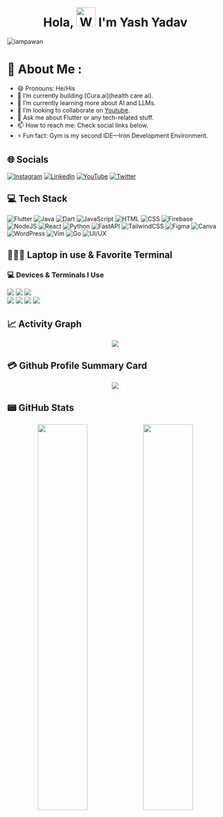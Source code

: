 <h1 align="center"> Hola, <img src="https://raw.githubusercontent.com/nixin72/nixin72/master/wave.gif" 
         alt="Waving hand animated gif"
         height="45"
         width="45" /> I'm Yash Yadav</h1>

<p align="left"> <img src="https://komarev.com/ghpvc/?username=iampawan&label=Views&color=blue&style=plastic&style=for-the-badge" alt="iampawan" /> </p>

# 💫 About Me :
- 😄 Pronouns: He/His
- 🔭 I’m currently building [Cura.ai](health care ai).
- 🌱 I’m currently learning more about AI and LLMs.
- 👯 I’m looking to collaborate on [Youtube](https://www.youtube.com/channel/UCB5GbMcasHdtKe-t2a7QZYA).
- 💬 Ask me about Flutter or any tech-related stuff.
- 📫 How to reach me: Check social links below.
- ⚡ Fun fact: Gym is my second IDE—Iron Development Environment.


## 🌐 Socials

[![Instagram](https://img.shields.io/badge/Instagram-%23E4405F.svg?logo=instagram&logoColor=white)](https://www.instagram.com/yashyadavv02)
[![LinkedIn](https://img.shields.io/badge/LinkedIn-%230077B5.svg?logo=linkedin&logoColor=white)](https://www.linkedin.com/in/yash-yadav-5a362322b)
[![YouTube](https://img.shields.io/badge/YouTube-%23FF0000.svg?logo=youtube&logoColor=white)](https://www.youtube.com/channel/UCB5GbMcasHdtKe-t2a7QZYA)
[![Twitter](https://img.shields.io/badge/Twitter-%231DA1F2.svg?logo=twitter&logoColor=white)](https://x.com/yashyad90449724)


## 💻 Tech Stack
![Flutter](https://img.shields.io/badge/Flutter-%2302569B.svg?style=for-the-badge&logo=Flutter&logoColor=white)
![Java](https://img.shields.io/badge/java-%23ED8B00.svg?style=for-the-badge&logo=java&logoColor=white)
![Dart](https://img.shields.io/badge/dart-%230175C2.svg?style=for-the-badge&logo=dart&logoColor=white)
![JavaScript](https://img.shields.io/badge/javascript-%23323330.svg?style=for-the-badge&logo=javascript&logoColor=%23F7DF1E)
![HTML](https://img.shields.io/badge/HTML5-E34F26?style=for-the-badge&logo=html5&logoColor=white)
![CSS](https://img.shields.io/badge/CSS3-1572B6?style=for-the-badge&logo=css3&logoColor=white)
![Firebase](https://img.shields.io/badge/firebase-%23039BE5.svg?style=for-the-badge&logo=firebase)
![NodeJS](https://img.shields.io/badge/node.js-6DA55F?style=for-the-badge&logo=node.js&logoColor=white)
![React](https://img.shields.io/badge/react-%2320232a.svg?style=for-the-badge&logo=react&logoColor=%2361DAFB)
![Python](https://img.shields.io/badge/python-3670A0?style=for-the-badge&logo=python&logoColor=ffdd54)
![FastAPI](https://img.shields.io/badge/FastAPI-005571?style=for-the-badge&logo=fastapi)
![TailwindCSS](https://img.shields.io/badge/tailwindcss-%2338B2AC.svg?style=for-the-badge&logo=tailwind-css&logoColor=white)
![Figma](https://img.shields.io/badge/figma-%23F24E1E.svg?style=for-the-badge&logo=figma&logoColor=white)
![Canva](https://img.shields.io/badge/Canva-%2300C4CC.svg?style=for-the-badge&logo=Canva&logoColor=white)
![WordPress](https://img.shields.io/badge/WordPress-%23117AC9.svg?style=for-the-badge&logo=WordPress&logoColor=white)
![Vim](https://img.shields.io/badge/Vim-%2311AB00.svg?style=for-the-badge&logo=vim&logoColor=white)
![Go](https://img.shields.io/badge/Go-%2300ADD8.svg?style=for-the-badge&logo=go&logoColor=white)
![UI/UX](https://img.shields.io/badge/UI%2FUX-Design-%23FF69B4?style=for-the-badge)

## 👨🏻‍💻 Laptop in use & Favorite Terminal
### 💻 Devices & Terminals I Use

<img src="https://img.shields.io/badge/HP_Laptop-%230079C1.svg?style=for-the-badge&logo=hp&logoColor=white" />
<img src="https://img.shields.io/badge/Dell-Inspiron-007DB8?style=for-the-badge&logo=dell&logoColor=white" />
<img src="https://img.shields.io/badge/Apple-MacBook_Pro_2021-333333?style=for-the-badge&logo=apple&logoColor=white" />
<br/>

<img src="https://img.shields.io/badge/iTerm2-000000?style=for-the-badge&logo=iterm2&logoColor=white" />
<img src="https://img.shields.io/badge/Windows_Terminal-%230078D6.svg?style=for-the-badge&logo=windows-terminal&logoColor=white" />
<img src="https://img.shields.io/badge/VSCode_Terminal-007ACC?style=for-the-badge&logo=visual-studio-code&logoColor=white" />
<img src="https://img.shields.io/badge/Git_Bash-F1502F?style=for-the-badge&logo=git&logoColor=white" />




## 📈 Activity Graph
<p align="center">
	<img src="https://github-readme-activity-graph.vercel.app/graph?username=theyashyadavvv&theme=minimal" />
</p>

## 💳 Github Profile Summary Card
<p align="center">
  <img src="https://github-profile-summary-cards.vercel.app/api/cards/profile-details?username=theyashyadavvv&theme=vue" />
</p>

## 📟 GitHub Stats
<p align="center">
	<img width="48%" src="https://github-readme-stats.vercel.app/api?username=theyashyadavvv&show_icons=true&theme=vue" />
	<img width="48%" src="https://github-readme-streak-stats.herokuapp.com/?user=theyashyadavvv&theme=vue" />
</p>



